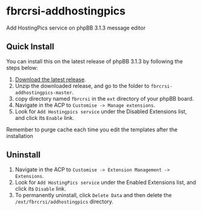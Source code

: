 # fbrcrsi-addhostingpics
Add HostingPics service on phpBB 3.1.3 message editor 

## Quick Install
You can install this on the latest release of phpBB 3.1.3 by following the steps below:

1. [Download the latest release](https://github.com/fbrcrsi/fbrcrsi-addhostingpics).
2. Unzip the downloaded release, and go to the folder to `fbrcrsi-addhostingpics-master`.
3. copy directory named `fbrcrsi` in the `ext` directory of your phpBB board.
4. Navigate in the ACP to `Customise -> Manage extensions`.
5. Look for `Add Hostingpics service` under the Disabled Extensions list, and click its `Enable` link.


Remember to purge cache each time you edit the templates after the installation

## Uninstall

1. Navigate in the ACP to `Customise -> Extension Management -> Extensions`.
2. Look for `Add HostingPics service` under the Enabled Extensions list, and click its `Disable` link.
3. To permanently uninstall, click `Delete Data` and then delete the `/ext/fbrcrsi/addhostingpics` directory.
